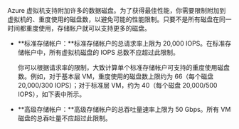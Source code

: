 Azure 虚拟机支持附加许多的数据磁盘。为了获得最佳性能，你需要限制附加到虚拟机的、重度使用的磁盘数，以避免可能的性能限制。只要不是所有磁盘在同一时间都重度使用，存储帐户就可以支持更多的磁盘。

- **标准存储帐户：**标准存储帐户的总请求率上限为 20,000 IOPS。在标准存储帐户中，所有虚拟机磁盘的 IOPS 总数不应超过此限制。

	你可以根据请求率的限制，大致计算单个标准存储帐户可支持的重度使用磁盘数。例如，对于基本层 VM，重度使用的磁盘数上限约为 66（每个磁盘 20,000/300 IOPS）；对于标准层 VM，约为 40（每个磁盘 20,000/500 IOPS），如下表中所示。
 
- **高级存储帐户：**高级存储帐户的总吞吐量速率上限为 50 Gbps。所有 VM 磁盘的总吞吐量不应超过此限制。

<!---HONumber=Mooncake_0313_2017-->